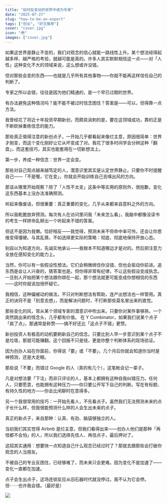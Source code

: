 ```yaml
---
title: "如何在变动的世界中成为专家"
date: "2025-07-27"
slug: "how-to-be-an-expert"
tags: ["创业", "好文推荐"]
cover: "cover.jpg"
icon: "😎"
images: ["cover.jpg"]
---
```

如果这世界是静止不变的，我们对观念的信心就能一路线性上升。某个想法经得起越多样、越严格的考验，就越可能是真的。许多人其实默默相信这一点——对「人性」这种变化不大的领域来说，这么想或许没错。



但对那些会变的东西——也就是几乎所有其他事物——你就不能再这样信任自己的判断了。



专家之所以会错，往往是因为他们精通的，是一个早已过期的世界。



有办法避免这种情况吗？能不能不被过时信念困住？答案是——可以，但得靠一点方法。



我曾经花了将近十年投资早期新创，而颇具讽刺的是，要在这领域成功，靠的正是不断砍掉重练信念的能力。



那些真正值得注意的新创点子，一开始几乎都看起来像烂主意，原因很简单：世界才刚变，而这个变化刚好让它从坏变成了对。我花了很多时间学会分辨这种「翻盘」，而这套技巧，其实也能套用在一切新想法上。



第一步，养成一种信念：世界一定会变。



那些对自己观点越来越笃定的人，潜意识里其实是认定世界静止。只要你不时提醒自己——「不是喔，它在变」，你就会开始训练自己去嗅出风的方向。



那该从哪里开始观察？除了「人性不太变」这条中等实用的原则外，很抱歉，变化这东西基本上没办法准确预测。



听起来像废话，但很重要：真正重要的变化，几乎从来都来自意料之外的方向。



所以我乾脆放弃预测。每次有人在访问里问我「未来怎么看」，我脑中都像没读书的考生一样拼命乱掰出一个听起来不错的答案。



但这不是因为我懒。恰好相反——我觉得，预测未来不但命中率可怜，还会让你思维变得僵硬。与其乱猜，不如选择更实际的策略：彻底、彻底地保持开放心态。



别自以为知道方向，先诚实地承认——我根本不知道哪边才是对的。然后把注意力全放在感知变化的能力上。



当然，你可以有一些假设性想法。它们会稍微绑住你没错，但也会驱动你前进。追东西是会让人兴奋的，猜答案也是。但你得非常有纪律，不让这些假设变成执念。
一旦别人开始把某个想法跟你绑在一起，那个想法就更可能变成你想相信的东西——这时你就该加倍怀疑它。



我相信，这种偏被动的做法，不只对判断想法有帮助，连产出想法也一样管用。真正的诀窍不是「刻意去想」，而是解决问题时，不打断那些莫名冒出来的直觉。



那些变化的风，常从某个领域专家的潜意识中吹出来。只要你对某件事够熟，一个突然跳出来的怪念头，几乎都有价值。
在 Y Combinator，如果我们说某个点子「疯了点」，那通常是称赞——搞不好还比「这点子不错」更赞。



新创投资人有极高的动机要刷新自己的信念。只要比别人早一步意识到某个点子不是垃圾，那就可能赚翻。这个回报不只是钱，更是你整个判断体系的现场验证。



因为创办人站在你面前，你得说「要」或「不要」，几个月后你就会知道你当时是神预测，还是大走眼。



那些说「不要」而错过 Google 的人（真的有几个），这笔帐会记一辈子。



凡是对想法要「下注」而非只评论的人，基本上都拥有这种自我纠错压力。任何人，只要愿意，也能拥有这种压力——你只要公开写下自己的判断。写在有标题、有持久性的地方——你会比闲聊时在意得多。



另一个我很常用的技巧：一开始先看人，不先看点子。虽然我们无法预测未来的点子长什么样，但我很能预测什么样的人会生出未来的点子。



真正的新点子，来自那种：认真、有劲、脑袋够独立的人。



当初我们其实觉得 Airbnb 是烂主意，但我们看得出来——创办人他们是那种「再怪都不会怕」的人，所以我们选择先信人、再信点子，最后押对了。



这招其实通用：想要快一点知道自己什么观念已经过时了？那就去跟那些会打破你观念的人当朋友。



不被自己的专业反困住，已经够难了，而未来只会更难。因为变化不是加速了——变化一直都在加速。



点子会生出点子，这场连锁反应从旧石器时代就没停过。我不认为它会停。
但⋯⋯也许我会错。（最好是）




![](https://prod-files-secure.s3.us-west-2.amazonaws.com/112d0858-5090-4d34-a606-b75eb8d65fd2/46476355-9cf3-4e99-9b7a-3531bc426380/1000202064.png?X-Amz-Algorithm=AWS4-HMAC-SHA256&X-Amz-Content-Sha256=UNSIGNED-PAYLOAD&X-Amz-Credential=ASIAZI2LB466ZFD65D3Q%2F20251021%2Fus-west-2%2Fs3%2Faws4_request&X-Amz-Date=20251021T093425Z&X-Amz-Expires=3600&X-Amz-Security-Token=IQoJb3JpZ2luX2VjEFkaCXVzLXdlc3QtMiJGMEQCIGN42yResAsYhLyfp%2FVIVxQc5jiI%2BFS%2FB%2FPZNQ77fu88AiBAEDTaguWqeTskoDHn7%2BYDQF%2Bqclqj9L8PVJ7aJshKgir%2FAwgSEAAaDDYzNzQyMzE4MzgwNSIMR7pOC3Wp4r3M40irKtwDuz%2BMMUNWo1MfVvE4Oayb5bdOwTx8LKsBXY7eLH%2FI9jffjsps7LvIh09pf9KbwPHIQCVDZ%2BMrJVTMzY2NObuNb0eZ1jJYmNrwxSdNXuPV315DnF280vwWhncpF7ZMFS3oiyHQuBMCrnmpHvBOpz%2FTgYVe9p53U3KEIcfaJzvBOwuY94cFBPtnD%2Bpbbq8J47hlPdoya4GO6%2FExX08rfIPpDStr7jJjNZ9lrff3hmSVa0f1UnrOZHCvqmQiwikQOpUATByly8DxPDz0S85dsPuhJreoGYaDAg9Imrl4Zf%2BMfZiPN1hqf6I5nBlihCDIKCGZKYJYsd9tnPkgWfrSawd5wvwqUluPH7XQr0eRsnEVqffw0INhCvaWUWTS6LBFA7w7Jy8A7DRLIAw2c4Q7RlYAGN9qChsXd7XVX%2FsdTNSsV%2FnkZMmPT2ZOn1XAMiP1CY5r6nuXVFuapir42r4gQT92H%2BKt3%2FmfPbznqLgFR5ZDwd754hMvf%2FD2CAj1gJE9cPkOmfqJHEtux0GbgOau%2FncDsMCNNI4rcnStDpWi%2BkudO9%2BFusisKqYfH2lLnYyyqykK1JBVLgYS%2Fu4RDFO4K24Ua4qwOl%2BwELuSb1xZOxRCo4%2FsKHRJ0K%2B3wFVe8MAw75TdxwY6pgGhy3xRU2aoLppDlYHSwNztVliI5TSrRnWuPZqNZlGv%2FBSH2L2Z7EnS4ed%2B%2Fo8F8upqPf%2FMCxo%2FP2NUVztcQqhkKkumuINfcD6juvM96%2FvPHhBtA%2BHynp0wOKqYUqSt5uoZAFb%2BqkzLKsuUSl50rOUqh%2BepG6hH7awk%2BtqmtWHB4tySAmFsvPz70oy5vlJL405GyOzdKuqT8gkM8vlHpJV8hxnGRSbK&X-Amz-Signature=2fc72daaeb9dde11eab77cd33654c06e948d1272007cd82f85935ee856ee92c5&X-Amz-SignedHeaders=host&x-amz-checksum-mode=ENABLED&x-id=GetObject)

